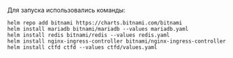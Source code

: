 Для запуска использовались команды:

`helm repo add bitnami https://charts.bitnami.com/bitnami`\
`helm install mariadb bitnami/mariadb --values mariadb.yaml` \
`helm install redis bitnami/redis --values redis.yaml` \
`helm install nginx-ingress-controller bitnami/nginx-ingress-controller` \
`helm install ctfd ctfd --values ctfd/values.yaml`
